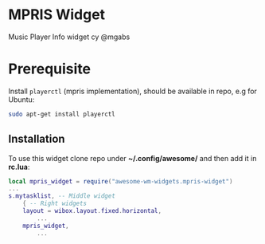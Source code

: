 # MPRIS Widget

Music Player Info widget cy @mgabs

# Prerequisite

Install `playerctl` (mpris implementation), should be available in repo, e.g for Ubuntu:

```bash
sudo apt-get install playerctl
```

## Installation

To use this widget clone repo under **~/.config/awesome/** and then add it in **rc.lua**:

```lua
local mpris_widget = require("awesome-wm-widgets.mpris-widget")
...
s.mytasklist, -- Middle widget
	{ -- Right widgets
    layout = wibox.layout.fixed.horizontal,
		...
    mpris_widget,
		...
```
